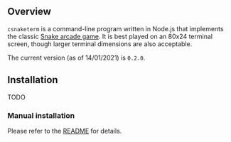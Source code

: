 ## Overview

`csnaketerm` is a command-line program written in Node.js that implements the classic [Snake arcade game](https://en.wikipedia.org/wiki/Snake_%28video_game_genre%29). It is best played on an 80x24 terminal screen, though larger terminal dimensions are also acceptable.

The current version (as of 14/01/2021) is `0.2.0`.

## Installation

TODO

### Manual installation

Please refer to the [README](https://github.com/DonaldKellett/csnaketerm/blob/main/README.md) for details.
